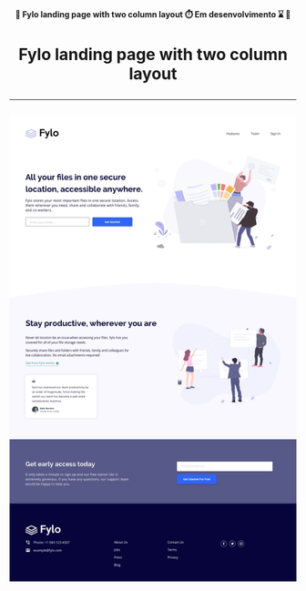 <h4 align="center"> 
	🚧 Fylo landing page with two column layout ⏱️ Em desenvolvimento ⌛ 🚧
</h4>

</p>
<h1 align="center"> 
    Fylo landing page with two column layout <br> 
    <hr>
    <img alt="Fylo landing page with two column layout" title="" src="/assets/img/desktop-design.jpg"/>
</h1>

